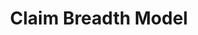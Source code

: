 ---
contributors: Google Patents, Otto Stegmaier, Vihang Mehta, Darío Hereñú
description: We demonstrate a machine learning (ML) based approach to estimating claim
  breadth, which has the ability to capture more nuance than a simple word count model.
  While our approach may be an improvement over simpler methods, it is still imperfect
  and does not account for any semantic meaning within the text of the claim. This
  is not intended to be a recommendation on how to measure claim breadth, but instead
  we aim to spark academic and corporate interest in using the large amounts of public
  patent data in BigQuery to further the state of the art in patent research.
documentation: https://cloud.google.com/blog/products/ai-machine-learning/measuring-patent-claim-breadth-using-google-patents-public-datasets
last_edit: Fri, 01 Dec 2023 12:21:25 GMT
location: https://github.com/google/patents-public-data/blob/master/models/claim_breadth/README.md
related_projects: {}
slug: claim_breadth_model
tags:
- machine learning
- claim breadth
- classification
terms_of_use: http://www.apache.org/licenses/LICENSE-2.0
title: Claim Breadth Model
uuid: 87ef4394-8339-453f-b1e8-5715f68dd0fd
---